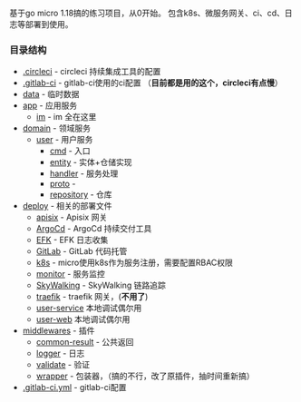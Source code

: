 ###
基于go micro 1.18搞的练习项目，从0开始。
包含k8s、微服务网关、ci、cd、日志等部署到使用。
### 目录结构
- [.circleci](https://github.com/csh995426531/liaotian/tree/master/.circleci) - circleci 持续集成工具的配置
- [.gitlab-ci](https://github.com/csh995426531/liaotian/tree/master/.gitlab-ci) - gitlab-ci使用的ci配置 （**目前都是用的这个，circleci有点慢**）
- [data](#data) - 临时数据
- [app](https://github.com/csh995426531/liaotian/tree/master/app) - 应用服务
  - [im](https://github.com/csh995426531/liaotian/tree/master/app/im) - im 全在这里
- [domain](https://github.com/csh995426531/liaotian/tree/master/domain) - 领域服务
  - [user](https://github.com/csh995426531/liaotian/tree/master/domain/user) - 用户服务
    - [cmd](https://github.com/csh995426531/liaotian/tree/master/domain/user/cmd) - 入口
    - [entity](https://github.com/csh995426531/liaotian/tree/master/domain/user/entity) - 实体+仓储实现
    - [handler](https://github.com/csh995426531/liaotian/tree/master/domain/user/handler) - 服务处理
    - [proto](https://github.com/csh995426531/liaotian/tree/master/domain/user/proto) - 
    - [repository](https://github.com/csh995426531/liaotian/tree/master/domain/user/repository) - 仓库
- [deploy](https://github.com/csh995426531/liaotian/tree/master/deploy) - 相关的部署文件
  - [apisix](https://github.com/csh995426531/liaotian/tree/master/deploy/apisix) - Apisix 网关
  - [ArgoCd](https://github.com/csh995426531/liaotian/tree/master/deploy/argocd) - ArgoCd 持续交付工具
  - [EFK](https://github.com/csh995426531/liaotian/tree/master/deploy/efk) - EFK 日志收集
  - [GitLab](https://github.com/csh995426531/liaotian/tree/master/deploy/gitlab) - GitLab 代码托管
  - [k8s](https://github.com/csh995426531/liaotian/tree/master/deploy/k8s) - micro使用k8s作为服务注册，需要配置RBAC权限
  - [monitor](https://github.com/csh995426531/liaotian/tree/master/deploy/monitor) - 服务监控
  - [SkyWalking](https://github.com/csh995426531/liaotian/tree/master/deploy/skywalking) - SkyWalking 链路追踪
  - [traefik](https://github.com/csh995426531/liaotian/tree/master/deploy/traefik) - traefik 网关，(**不用了**)
  - [user-service](https://github.com/csh995426531/liaotian/tree/master/deploy/user-service) 本地调试偶尔用
  - [user-web](https://github.com/csh995426531/liaotian/tree/master/deploy/user-web) 本地调试偶尔用
- [middlewares](https://github.com/csh995426531/liaotian/tree/master/middlewares) - 插件
  - [common-result](https://github.com/csh995426531/liaotian/tree/master/middlewares/common-result]) - 公共返回
  - [logger](https://github.com/csh995426531/liaotian/tree/master/middlewares/logger]) - 日志
  - [validate](https://github.com/csh995426531/liaotian/tree/master/middlewares/validate]) - 验证
  - [wrapper](https://github.com/csh995426531/liaotian/tree/master/middlewares/wrapper]) - 包装器，（搞的不行，改了原插件，抽时间重新搞）
- [.gitlab-ci.yml](https://github.com/csh995426531/liaotian/tree/master/deploy/middlewares) - gitlab-ci配置